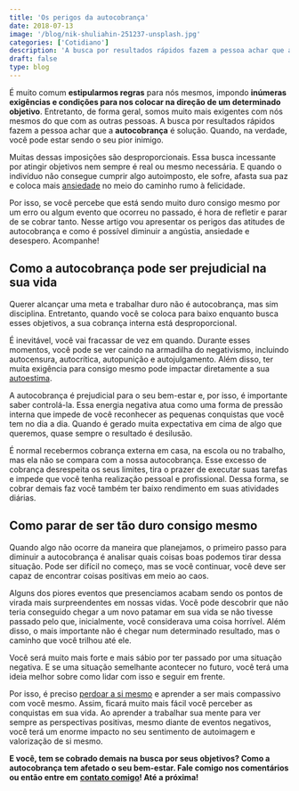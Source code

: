 ```yaml
---
title: 'Os perigos da autocobrança'
date: 2018-07-13
image: '/blog/nik-shuliahin-251237-unsplash.jpg'
categories: ['Cotidiano']
description: 'A busca por resultados rápidos fazem a pessoa achar que a autocobrança é solução. Quando, na verdade, você pode estar sendo o seu pior inimigo.'
draft: false
type: blog
---
```


É muito comum **estipularmos regras** para nós mesmos, impondo **inúmeras exigências e condições para nos colocar na direção de um determinado objetivo**. Entretanto, de forma geral, somos muito mais exigentes com nós mesmos do que com as outras pessoas. A busca por resultados rápidos fazem a pessoa achar que a **autocobrança** é solução. Quando, na verdade, você pode estar sendo o seu pior inimigo.

Muitas dessas imposições são desproporcionais. Essa busca incessante por atingir objetivos nem sempre é real ou mesmo necessária. E quando o indivíduo não consegue cumprir algo autoimposto, ele sofre, afasta sua paz e coloca mais [ansiedade](/ansiedade-o-mal-do-novo-seculo/) no meio do caminho rumo à felicidade.

Por isso, se você percebe que está sendo muito duro consigo mesmo por um erro ou algum evento que ocorreu no passado, é hora de refletir e parar de se cobrar tanto. Nesse artigo vou apresentar os perigos das atitudes de autocobrança e como é possível diminuir a angústia, ansiedade e desespero. Acompanhe!

## **Como a autocobrança pode ser prejudicial na sua vida**

Querer alcançar uma meta e trabalhar duro não é autocobrança, mas sim disciplina. Entretanto, quando você se coloca para baixo enquanto busca esses objetivos, a sua cobrança interna está desproporcional.

É inevitável, você vai fracassar de vez em quando. Durante esses momentos, você pode se ver caindo na armadilha do negativismo, incluindo autocensura, autocrítica, autopunição e autojulgamento. Além disso, ter muita exigência para consigo mesmo pode impactar diretamente a sua [autoestima](/como-aumentar-a-autoestima/).

A autocobrança é prejudicial para o seu bem-estar e, por isso, é importante saber controlá-la. Essa energia negativa atua como uma forma de pressão interna que impede de você reconhecer as pequenas conquistas que você tem no dia a dia. Quando é gerado muita expectativa em cima de algo que queremos, quase sempre o resultado é desilusão.

É normal recebermos cobrança externa em casa, na escola ou no trabalho, mas ela não se compara com a nossa autocobrança. Esse excesso de cobrança desrespeita os seus limites, tira o prazer de executar suas tarefas e impede que você tenha realização pessoal e profissional. Dessa forma, se cobrar demais faz você também ter baixo rendimento em suas atividades diárias.

## **Como parar de ser tão duro consigo mesmo**

Quando algo não ocorre da maneira que planejamos, o primeiro passo para diminuir a autocobrança é analisar quais coisas boas podemos tirar dessa situação. Pode ser difícil no começo, mas se você continuar, você deve ser capaz de encontrar coisas positivas em meio ao caos.

Alguns dos piores eventos que presenciamos acabam sendo os pontos de virada mais surpreendentes em nossas vidas. Você pode descobrir que não teria conseguido chegar a um novo patamar em sua vida se não tivesse passado pelo que, inicialmente, você considerava uma coisa horrível. Além disso, o mais importante não é chegar num determinado resultado, mas o caminho que você trilhou até ele.

Você será muito mais forte e mais sábio por ter passado por uma situação negativa. E se uma situação semelhante acontecer no futuro, você terá uma ideia melhor sobre como lidar com isso e seguir em frente.

Por isso, é preciso [perdoar a si mesmo](https://amenteemaravilhosa.com.br/conselhos-para-perdoar-a-si-mesmo/) e aprender a ser mais compassivo com você mesmo. Assim, ficará muito mais fácil você perceber as conquistas em sua vida. Ao aprender a trabalhar sua mente para ver sempre as perspectivas positivas, mesmo diante de eventos negativos, você terá um enorme impacto no seu sentimento de autoimagem e valorização de si mesmo.

**E você, tem se cobrado demais na busca por seus objetivos? Como a autocobrança tem afetado o seu bem-estar. Fale comigo nos comentários ou então entre em** [**contato comigo**](/contato/)**! Até a próxima!**
